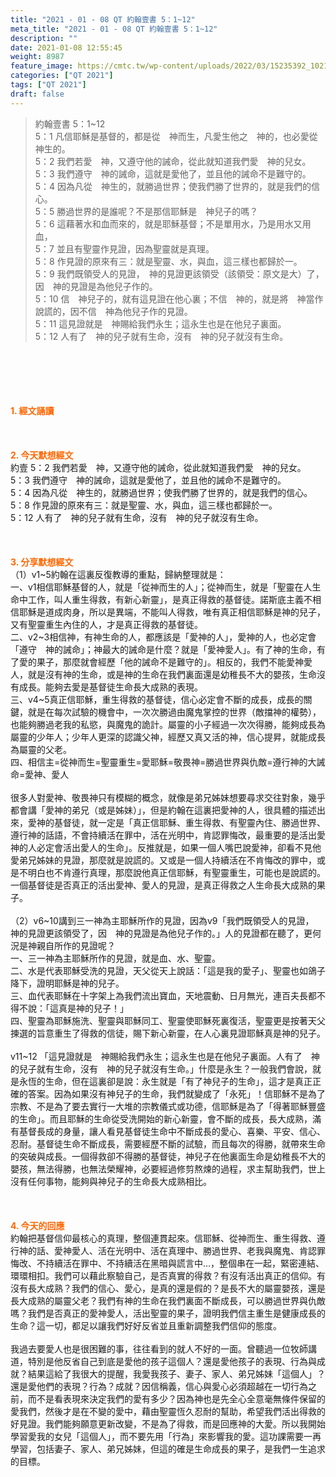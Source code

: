 ```yaml
---
title: "2021 - 01 - 08 QT 約翰壹書 5：1~12"
meta_title: "2021 - 01 - 08 QT 約翰壹書 5：1~12"
description: ""
date: 2021-01-08 12:55:45
weight: 8987
feature_image: https://cmtc.tw/wp-content/uploads/2022/03/15235392_10211799862337740_180693556567566654_o-1.webp
categories: ["QT 2021"]
tags: ["QT 2021"]
draft: false
---
```


<blockquote>約翰壹書 5：1~12<br />
5：1 凡信耶穌是基督的，都是從　神而生，凡愛生他之　神的，也必愛從　神生的。<br />
5：2 我們若愛　神，又遵守他的誡命，從此就知道我們愛　神的兒女。<br />
5：3 我們遵守　神的誡命，這就是愛他了，並且他的誡命不是難守的。<br />
5：4 因為凡從　神生的，就勝過世界；使我們勝了世界的，就是我們的信心。<br />
5：5 勝過世界的是誰呢？不是那信耶穌是　神兒子的嗎？<br />
5：6 這藉著水和血而來的，就是耶穌基督；不是單用水，乃是用水又用血，<br />
5：7 並且有聖靈作見證，因為聖靈就是真理。<br />
5：8 作見證的原來有三：就是聖靈、水，與血，這三樣也都歸於一。<br />
5：9 我們既領受人的見證，　神的見證更該領受（該領受：原文是大）了，因　神的見證是為他兒子作的。<br />
5：10 信　神兒子的，就有這見證在他心裏；不信　神的，就是將　神當作說謊的，因不信　神為他兒子作的見證。<br />
5：11 這見證就是　神賜給我們永生；這永生也是在他兒子裏面。<br />
5：12 人有了　神的兒子就有生命，沒有　神的兒子就沒有生命。</blockquote><br />
&nbsp;<br />
<br />
&nbsp;<br />
<br />
<span style="color: #ff6600;"><strong>1. </strong><strong>經文誦讀</strong></span><br />
<br />
<span style="color: #ff6600;"><strong> </strong></span><br />
<br />
<span style="color: #ff6600;"><strong>2. 今天默想</strong><strong>經文<br />
</strong></span>約壹 5：2 我們若愛　神，又遵守他的誡命，從此就知道我們愛　神的兒女。<br />
5：3 我們遵守　神的誡命，這就是愛他了，並且他的誡命不是難守的。<br />
5：4 因為凡從　神生的，就勝過世界；使我們勝了世界的，就是我們的信心。<br />
5：8 作見證的原來有三：就是聖靈、水，與血，這三樣也都歸於一。<br />
5：12 人有了　神的兒子就有生命，沒有　神的兒子就沒有生命。<br />
<br />
&nbsp;<br />
<br />
<span style="color: #ff6600;"><strong>3. 分享默想經文<br />
</strong></span>（1）v1~5約翰在這裏反復教導的重點，歸納整理就是：<br />
一、v1相信耶穌基督的人，就是「從神而生的人」；從神而生，就是「聖靈在人生命中工作，叫人重生得救，有新心新靈」，是真正得救的基督徒。諾斯底主義不相信耶穌是道成肉身，所以是異端，不能叫人得救，唯有真正相信耶穌是神的兒子，又有聖靈重生內住的人，才是真正得救的基督徒。<br />
二、v2~3相信神，有神生命的人，都應該是「愛神的人」，愛神的人，也必定會「遵守　神的誡命」；神最大的誡命是什麼？就是「愛神愛人」。有了神的生命，有了愛的果子，那麼就會經歷「他的誡命不是難守的」。相反的，我們不能愛神愛人，就是沒有神的生命，或是神的生命在我們裏面還是幼稚長不大的嬰孩，生命沒有成長。能夠去愛是基督徒生命長大成熟的表現。<br />
三、v4~5真正信耶穌，重生得救的基督徒，信心必定會不斷的成長，成長的關鍵，就是在每次試驗的機會中，一次次勝過由魔鬼掌控的世界（敵擋神的權勢），也能夠勝過老我的私慾，與魔鬼的詭計。屬靈的小子經過一次次得勝，能夠成長為屬靈的少年人；少年人更深的認識父神，經歷又真又活的神，信心提昇，就能成長為屬靈的父老。<br />
四、相信主=從神而生=聖靈重生=愛耶穌=敬畏神=勝過世界與仇敵=遵行神的大誡命=愛神、愛人<br />
<br />
很多人對愛神、敬畏神只有模糊的概念，就像是弟兄姊妹想要尋求交往對象，幾乎都會講「愛神的弟兄（或是姊妹）」，但是約翰在這裏把愛神的人，很具體的描述出來，愛神的基督徒，就一定是「真正信耶穌、重生得救、有聖靈內住、勝過世界、遵行神的話語，不會持續活在罪中，活在光明中，肯認罪悔改，最重要的是活出愛神的人必定會活出愛人的生命」。反推就是，如果一個人嘴巴說愛神，卻看不見他愛弟兄姊妹的見證，那麼就是說謊的。又或是一個人持續活在不肯悔改的罪中，或是不明白也不肯遵行真理，那麼說他真正信耶穌，有聖靈重生，可能也是說謊的。一個基督徒是否真正的活出愛神、愛人的見證，是真正得救之人生命長大成熟的果子。<br />
<br />
（2）v6~10講到三一神為主耶穌所作的見證，因為v9「我們既領受人的見證，　神的見證更該領受了，因　神的見證是為他兒子作的。」人的見證都在聽了，更何況是神親自所作的見證呢？<br />
一、三一神為主耶穌所作的見證，就是血、水、聖靈。<br />
二、水是代表耶穌受洗的見證，天父從天上說話：「這是我的愛子」、聖靈也如鴿子降下，證明耶穌是神的兒子。<br />
三、血代表耶穌在十字架上為我們流出寶血，天地震動、日月無光，連百夫長都不得不說：「這真是神的兒子！」<br />
四、聖靈為耶穌施洗、聖靈與耶穌同工、聖靈使耶穌死裏復活，聖靈更是按著天父揀選的旨意重生了得救的信徒，賜下新心新靈，在人心裏見證耶穌真是神的兒子。<br />
<br />
v11~12 「這見證就是　神賜給我們永生；這永生也是在他兒子裏面。人有了　神的兒子就有生命，沒有　神的兒子就沒有生命。」什麼是永生？一般我們會說，就是永恆的生命，但在這裏卻是說：永生就是「有了神兒子的生命」，這才是真正正確的答案。因為如果沒有神兒子的生命，我們就變成了「永死」！信耶穌不是為了宗教、不是為了要去實行一大堆的宗教儀式或功德，信耶穌是為了「得著耶穌豐盛的生命」。而且耶穌的生命從受洗開始的新心新靈，會不斷的成長，長大成熟，滿有基督長成的身量，讓人看見基督徒生命中不斷成長的愛心、喜樂、平安、信心、忍耐。基督徒生命不斷成長，需要經歷不斷的試驗，而且每次的得勝，就帶來生命的突破與成長。一個得救卻不得勝的基督徒，神兒子在他裏面生命是幼稚長不大的嬰孩，無法得勝，也無法榮耀神，必要經過修剪熬煉的過程，求主幫助我們，世上沒有任何事物，能夠與神兒子的生命長大成熟相比。<br />
<br />
&nbsp;<br />
<br />
<span style="color: #ff6600;"><strong>4. 今天的回應<br />
</strong></span>約翰把基督信仰最核心的真理，整個連貫起來。信耶穌、從神而生、重生得救、遵行神的話、愛神愛人、活在光明中、活在真理中、勝過世界、老我與魔鬼、肯認罪悔改、不持續活在罪中、不持續活在黑暗與謊言中…，整個串在一起，緊密連結、環環相扣。我們可以藉此察驗自己，是否真實的得救？有沒有活出真正的信仰。有沒有長大成熟？我們的信心、愛心，是真的還是假的？是長不大的屬靈嬰孩，還是長大成熟的屬靈父老？我們有神的生命在我們裏面不斷成長，可以勝過世界與仇敵嗎？我們是否真正的愛神愛人，活出聖靈的果子，證明我們信主重生是健康成長的生命？這一切，都足以讓我們好好反省並且重新調整我們信仰的態度。<br />
<br />
我過去要愛人也是很困難的事，往往看到的就人不好的一面。曾聽過一位牧師講道，特別是他反省自己到底是愛他的孩子這個人？還是愛他孩子的表現、行為與成就？結果這給了我很大的提醒，我愛我孩子、妻子、家人、弟兄姊妹「這個人」？還是愛他們的表現？行為？成就？因信稱義，信心與愛心必須超越在一切行為之前，而不是看表現來決定我們的愛有多少？因為神也是先全心全意毫無條件保留的愛我們，然後才是在不變的愛中，藉由聖靈恆久忍耐的幫助，希望我們活出得救的好見證。我們能夠願意更新改變，不是為了得救，而是回應神的大愛。所以我開始學習愛我的女兒「這個人」，而不要先用「行為」來影響我的愛。這功課需要一再學習，包括妻子、家人、弟兄姊妹，但這的確是生命成長的果子，是我們一生追求的目標。<br />
<br />
<span style="color: #ff6600;"><strong> </strong></span><br />
<br />
&nbsp;<br />
<br />
&nbsp;
        